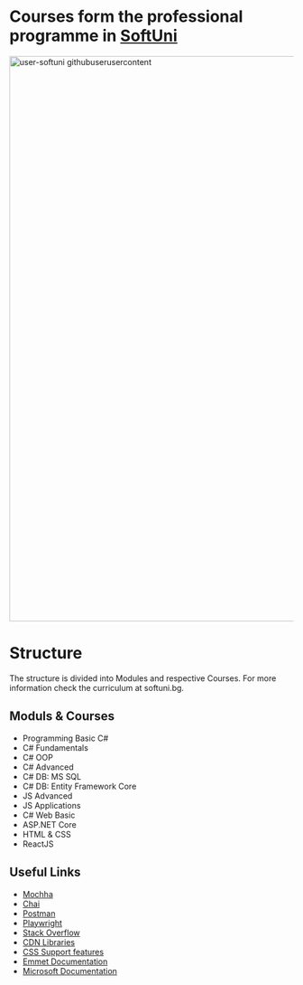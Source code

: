 # Courses form the professional programme in [SoftUni](https://softuni.bg/trainings/courses)
<img width="1000" alt="user-softuni githubuserusercontent" src="https://user-images.githubusercontent.com/64635613/119897634-9c857d80-bf38-11eb-8248-2cc0068b5b12.png">

# Structure
The structure is divided into Modules and respective Courses. For more information check the curriculum at softuni.bg.

## Moduls & Courses
*  Programming Basic C#
*  C# Fundamentals
*  C# OOP         
* C# Advanced
* C# DB: MS SQL    
* C# DB: Entity Framework Core
* JS Advanced
* JS Applications
* C# Web Basic        
* ASP.NET Core      
* HTML & CSS      
* ReactJS
  
## Useful Links
  
 * [Mochha](https://mochajs.org/)
 * [Chai](https://www.chaijs.com/)
 * [Postman](https://www.postman.com/)
 * [Playwright](https://playwright.dev/)
 * [Stack Overflow](https://stackoverflow.com/)
 * [CDN Libraries](https://cdnjs.com/libraries)
 * [CSS Support features](https://caniuse.com/)
 * [Emmet Documentation](https://docs.emmet.io/cheat-sheet/)
 * [Microsoft Documentation](https://learn.microsoft.com/en-us/docs/)
 
